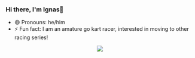 ### Hi there, I'm Ignas👋

- 😄 Pronouns: he/him
- ⚡ Fun fact: I am an amature go kart racer, interested in moving to other racing series!

<p align="center">
  <a href="https://skillicons.dev">
    <img src="https://skillicons.dev/icons?i=github,js,java,c,css,discord,html" />
  </a>
</p>
